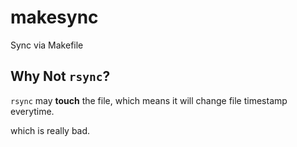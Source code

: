 # makesync

Sync via Makefile

## Why Not `rsync`?

`rsync` may **touch** the file, which means it will change file timestamp everytime.

which is really bad.
